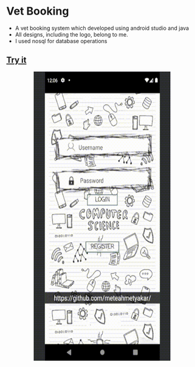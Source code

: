 # Vet Booking
* A vet booking system which developed using android studio and java
* All designs, including the logo, belong to me.
* I used nosql for database operations

## [Try it](https://meteahmetyakar.github.io/#bookingsystem)

<p align="center">
  <img src="https://github.com/meteahmetyakar/knocomy/blob/main/gameplay.gif" width="360" height="760" /> 
</p>
